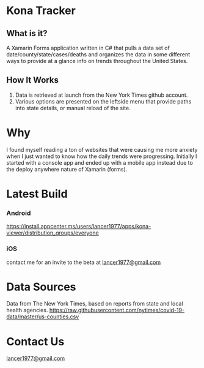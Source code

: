 # Kona Tracker

## What is it?

A Xamarin Forms application written in C# that pulls a data set of date/county/state/cases/deaths and organizes the data in some different ways to provide at a glance info on trends throughout the United States.

## How It Works

1. Data is retrieved at launch from the New York Times github account.
2. Various options are presented on the leftside menu that provide paths into state details, or manual reload of the site.

# Why
I found myself reading a ton of websites that were causing me more anxiety when I just wanted to know how the daily trends were progressing. Initially I started with a console app and ended up with a mobile app instead due to the deploy anywhere nature of Xamarin (forms).

# Latest Build
 ### Android
   https://install.appcenter.ms/users/lancer1977/apps/kona-viewer/distribution_groups/everyone
 ### iOS
   contact me for an invite to the beta at lancer1977@gmail.com

# Data Sources
Data from The New York Times, based on reports from state and local health agencies.
https://raw.githubusercontent.com/nytimes/covid-19-data/master/us-counties.csv

# Contact Us
lancer1977@gmail.com
